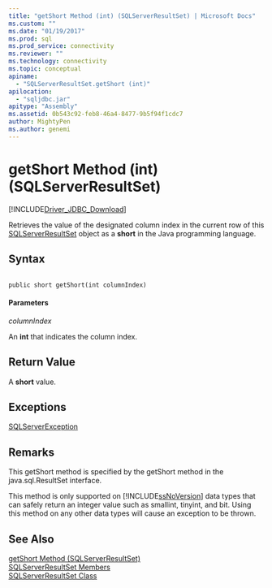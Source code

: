 ```yaml
---
title: "getShort Method (int) (SQLServerResultSet) | Microsoft Docs"
ms.custom: ""
ms.date: "01/19/2017"
ms.prod: sql
ms.prod_service: connectivity
ms.reviewer: ""
ms.technology: connectivity
ms.topic: conceptual
apiname: 
  - "SQLServerResultSet.getShort (int)"
apilocation: 
  - "sqljdbc.jar"
apitype: "Assembly"
ms.assetid: 0b543c92-feb8-46a4-8477-9b5f94f1cdc7
author: MightyPen
ms.author: genemi
---
```

# getShort Method (int) (SQLServerResultSet)
[!INCLUDE[Driver_JDBC_Download](../../../includes/driver_jdbc_download.md)]

  Retrieves the value of the designated column index in the current row of this [SQLServerResultSet](../../../connect/jdbc/reference/sqlserverresultset-class.md) object as a **short** in the Java programming language.  
  
## Syntax  
  
```  
  
public short getShort(int columnIndex)  
```  
  
#### Parameters  
 *columnIndex*  
  
 An **int** that indicates the column index.  
  
## Return Value  
 A **short** value.  
  
## Exceptions  
 [SQLServerException](../../../connect/jdbc/reference/sqlserverexception-class.md)  
  
## Remarks  
 This getShort method is specified by the getShort method in the java.sql.ResultSet interface.  
  
 This method is only supported on [!INCLUDE[ssNoVersion](../../../includes/ssnoversion-md.md)] data types that can safely return an integer value such as smallint, tinyint, and bit. Using this method on any other data types will cause an exception to be thrown.  
  
## See Also  
 [getShort Method &#40;SQLServerResultSet&#41;](../../../connect/jdbc/reference/getshort-method-sqlserverresultset.md)   
 [SQLServerResultSet Members](../../../connect/jdbc/reference/sqlserverresultset-members.md)   
 [SQLServerResultSet Class](../../../connect/jdbc/reference/sqlserverresultset-class.md)  
  
  
